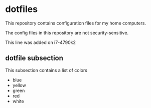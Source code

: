 # dotfiles

This repository contains configuration files for my home computers.

The config files in this repository are not security-sensitive.

This line was added on i7-4790k2

## dotfile subsection

This subsection contains a list of colors

* blue
* yellow
* green
* red
* white
